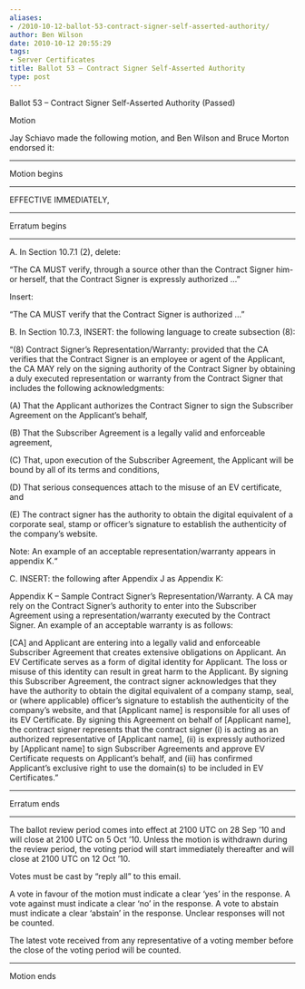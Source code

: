```yaml
---
aliases:
- /2010-10-12-ballot-53-contract-signer-self-asserted-authority/
author: Ben Wilson
date: 2010-10-12 20:55:29
tags:
- Server Certificates
title: Ballot 53 – Contract Signer Self-Asserted Authority
type: post
---
```


Ballot 53 – Contract Signer Self-Asserted Authority (Passed)

Motion

Jay Schiavo made the following motion, and Ben Wilson and Bruce Morton endorsed it:

______________________________________________________________________

Motion begins

______________________________________________________________________

EFFECTIVE IMMEDIATELY,

______________________________________________________________________

Erratum begins

______________________________________________________________________

A. In Section 10.7.1 (2), delete:

“The CA MUST verify, through a source other than the Contract Signer him- or herself, that the Contract Signer is expressly authorized …”

Insert:

“The CA MUST verify that the Contract Signer is authorized …”

B. In Section 10.7.3, INSERT: the following language to create subsection (8):

“(8) Contract Signer’s Representation/Warranty: provided that the CA verifies that the Contract Signer is an employee or agent of the Applicant, the CA MAY rely on the signing authority of the Contract Signer by obtaining a duly executed representation or warranty from the Contract Signer that includes the following acknowledgments:

(A) That the Applicant authorizes the Contract Signer to sign the Subscriber Agreement on the Applicant’s behalf,

(B) That the Subscriber Agreement is a legally valid and enforceable agreement,

(C) That, upon execution of the Subscriber Agreement, the Applicant will be bound by all of its terms and conditions,

(D) That serious consequences attach to the misuse of an EV certificate, and

(E) The contract signer has the authority to obtain the digital equivalent of a corporate seal, stamp or officer’s signature to establish the authenticity of the company’s website.

Note: An example of an acceptable representation/warranty appears in appendix K.“

C. INSERT: the following after Appendix J as Appendix K:

Appendix K – Sample Contract Signer’s Representation/Warranty. A CA may rely on the Contract Signer’s authority to enter into the Subscriber Agreement using a representation/warranty executed by the Contract Signer. An example of an acceptable warranty is as follows:

\[CA\] and Applicant are entering into a legally valid and enforceable Subscriber Agreement that creates extensive obligations on Applicant. An EV Certificate serves as a form of digital identity for Applicant. The loss or misuse of this identity can result in great harm to the Applicant. By signing this Subscriber Agreement, the contract signer acknowledges that they have the authority to obtain the digital equivalent of a company stamp, seal, or (where applicable) officer’s signature to establish the authenticity of the company’s website, and that \[Applicant name\] is responsible for all uses of its EV Certificate. By signing this Agreement on behalf of \[Applicant name\], the contract signer represents that the contract signer (i) is acting as an authorized representative of \[Applicant name\], (ii) is expressly authorized by \[Applicant name\] to sign Subscriber Agreements and approve EV Certificate requests on Applicant’s behalf, and (iii) has confirmed Applicant’s exclusive right to use the domain(s) to be included in EV Certificates.”

______________________________________________________________________

Erratum ends

______________________________________________________________________

The ballot review period comes into effect at 2100 UTC on 28 Sep ’10 and will close at 2100 UTC on 5 Oct ’10. Unless the motion is withdrawn during the review period, the voting period will start immediately thereafter and will close at 2100 UTC on 12 Oct ’10.

Votes must be cast by “reply all” to this email.

A vote in favour of the motion must indicate a clear ‘yes’ in the response. A vote against must indicate a clear ‘no’ in the response. A vote to abstain must indicate a clear ‘abstain’ in the response. Unclear responses will not be counted.

The latest vote received from any representative of a voting member before the close of the voting period will be counted.

______________________________________________________________________

Motion ends